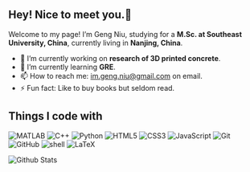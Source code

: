 ## Hey! Nice to meet you.👋
Welcome to my page!
I’m Geng Niu, studying for a **M.Sc. at Southeast University, China**, currently living in **Nanjing, China**.

- 🔭 I’m currently working on **research of 3D printed concrete**.
- 🌱 I’m currently learning **GRE**.
- 📫 How to reach me: im.geng.niu@gmail.com on email.
- ⚡ Fun fact: Like to buy books but seldom read.

## Things I code with

![MATLAB](https://img.shields.io/badge/-MATLAB-0076A8?style=flat-square&logo=Mathworks&logoColor=white)
![C++](https://img.shields.io/badge/-C++-00599C?style=flat-square&logo=c)
![Python](https://img.shields.io/badge/-Python-black?style=flat-square&logo=Python)
![HTML5](https://img.shields.io/badge/-HTML5-E34F26?style=flat-square&logo=html5&logoColor=white)
![CSS3](https://img.shields.io/badge/-CSS3-1572B6?style=flat-square&logo=css3)
![JavaScript](https://img.shields.io/badge/-JavaScript-black?style=flat-square&logo=javascript)
![Git](https://img.shields.io/badge/-Git-black?style=flat-square&logo=git)
![GitHub](https://img.shields.io/badge/-GitHub-181717?style=flat-square&logo=github)
![shell](https://img.shields.io/badge/-shell-5391FE?style=flat-square&logo=PowerShell&logoColor=white)
![LaTeX](https://img.shields.io/badge/-LaTeX-008080?style=flat-square&logo=LaTeX&logoColor=white)

![Github Stats](https://github-readme-stats.vercel.app/api?username=NiuGeng-SEU&count_private=true&show_icons=true&include_all_commits=true)

<!--
**NiuGeng-SEU/NiuGeng-SEU** is a ✨ _special_ ✨ repository because its `README.md` (this file) appears on your GitHub profile.

Here are some ideas to get you started:

- 🔭 I’m currently working on ...
- 🌱 I’m currently learning ...
- 👯 I’m looking to collaborate on ...
- 🤔 I’m looking for help with ...
- 💬 Ask me about ...
- 📫 How to reach me: ...
- 😄 Pronouns: ...
- ⚡ Fun fact: ...
![Top Langs](https://github-readme-stats.vercel.app/api/top-langs/?username=NiuGeng-SEU&hide=TeX&layout=compact)
-->
